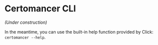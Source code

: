 # Certomancer CLI

*(Under construction)*

In the meantime, you can use the built-in help function provided by Click: `certomancer --help`.
